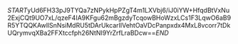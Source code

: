 $START$yUd6FH33pJ9TYQa7zNPykHpPZgT4m1LXVbj6/iJ0iYW+HfqdBtVxNu2ExjCQt9UO7xL/qzeF4IA9KFgu62mBgzdyTcqowBHoWzxLCs1F3LqwO6aB9R5YTQQKAwIlSnNsiMdRU5tDArUkcarIlVehtOaVDcPanpxdx4MxL8vcorr7tDkUQrymvqXBa2FFXtccfph26NtNI9YrZrfLraBDcw==$END$